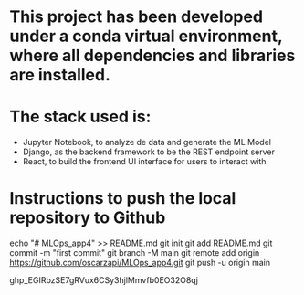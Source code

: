 # This project has been developed under a conda virtual environment, where all dependencies and libraries are installed.

# The stack used is:
- Jupyter Notebook, to analyze de data and generate the ML Model
- Django, as the backend framework to be the REST endpoint server
- React, to build the frontend UI interface for users to interact with


# Instructions to push the local repository to Github
echo "# MLOps_app4" >> README.md
git init
git add README.md
git commit -m "first commit"
git branch -M main
git remote add origin https://github.com/oscarzapi/MLOps_app4.git
git push -u origin main

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
